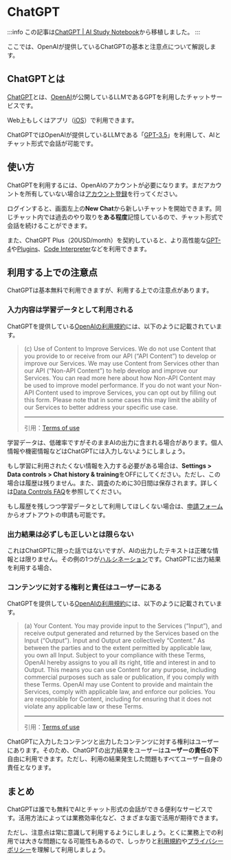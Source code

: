 # ChatGPT

:::info
この記事は[ChatGPT \| AI Study Notebook](https://yuheifujita.github.io/ai-study-notebook/notebook/chat-gpt.html)から移植しました。
:::

ここでは、OpenAIが提供しているChatGPTの基本と注意点について解説します。

## ChatGPTとは

[ChatGPT](https://chat.openai.com/)とは、[OpenAI](https://openai.com/)が公開しているLLMであるGPTを利用したチャットサービスです。

Web上もしくはアプリ（[iOS](https://apps.apple.com/jp/app/chatgpt/id6448311069)）で利用できます。

ChatGPTではOpenAIが提供しているLLMである「[GPT-3.5](https://platform.openai.com/docs/models/gpt-3-5)」を利用して、AIとチャット形式で会話が可能です。

## 使い方

ChatGPTを利用するには、OpenAIのアカウントが必要になります。まだアカウントを所有していない場合は[アカウント登録](https://platform.openai.com/signup?launch)を行ってください。

ログインすると、画面左上の**New Chat**から新しいチャットを開始できます。同じチャット内では過去のやり取りを**ある程度**記憶しているので、チャット形式で会話を続けることができます。

また、ChatGPT Plus（20USD/month）を契約していると、より高性能な[GPT-4](https://openai.com/research/gpt-4)や[Plugins](https://openai.com/blog/chatgpt-plugins)、[Code Interpreter](https://openai.com/blog/chatgpt-plugins#Code%20interpreter:~:text=of%20the%20ecosystem.-,Code%20interpreter,-Alpha)などを利用できます。

## 利用する上での注意点

ChatGPTは基本無料で利用できますが、利用する上での注意点があります。

### 入力内容は学習データとして利用される

ChatGPTを提供している[OpenAIの利用規約](https://openai.com/policies/terms-of-use)には、以下のように記載されています。

> (c) Use of Content to Improve Services. We do not use Content that you provide to or receive from our API (“API Content”) to develop or improve our Services. We may use Content from Services other than our API (“Non-API Content”) to help develop and improve our Services. You can read more here about how Non-API Content may be used to improve model performance. If you do not want your Non-API Content used to improve Services, you can opt out by filling out this form. Please note that in some cases this may limit the ability of our Services to better address your specific use case.
>
> ---
>
> 引用：[Terms of use](https://openai.com/policies/terms-of-use)

学習データは、低確率ですがそのままAIの出力に含まれる場合があります。個人情報や機密情報などはChatGPTには入力しないようにしましょう。

もし学習に利用されたくない情報を入力する必要がある場合は、**Settings > Data controls > Chat history & training**をOFFにしてください。ただし、この場合は履歴は残りません。また、調査のために30日間は保存されます。詳しくは[Data Controls FAQ](https://help.openai.com/en/articles/7730893-data-controls-faq)を参照してください。

もし履歴を残しつつ学習データとして利用してほしくない場合は、[申請フォーム](https://docs.google.com/forms/d/e/1FAIpQLScrnC-_A7JFs4LbIuzevQ_78hVERlNqqCPCt3d8XqnKOfdRdQ/viewform)からオプトアウトの申請も可能です。

### 出力結果は必ずしも正しいとは限らない

これはChatGPTに限った話ではないですが、AIの出力したテキストは正確な情報とは限りません。その例の1つが[ハルシネーション](hallucination)です。ChatGPTに出力結果を利用する場合、

### コンテンツに対する権利と責任はユーザーにある

ChatGPTを提供している[OpenAIの利用規約](https://openai.com/policies/terms-of-use)には、以下のように記載されています。

> (a) Your Content. You may provide input to the Services (“Input”), and receive output generated and returned by the Services based on the Input (“Output”). Input and Output are collectively “Content.” As between the parties and to the extent permitted by applicable law, you own all Input. Subject to your compliance with these Terms, OpenAI hereby assigns to you all its right, title and interest in and to Output. This means you can use Content for any purpose, including commercial purposes such as sale or publication, if you comply with these Terms. OpenAI may use Content to provide and maintain the Services, comply with applicable law, and enforce our policies. You are responsible for Content, including for ensuring that it does not violate any applicable law or these Terms.
>
> ---
>
> 引用：[Terms of use](https://openai.com/policies/terms-of-use)

ChatGPTに入力したコンテンツと出力したコンテンツに対する権利はユーザーにあります。そのため、ChatGPTの出力結果をユーザーは**ユーザーの責任の下**自由に利用できます。ただし、利用の結果発生した問題もすべてユーザー自身の責任となります。

## まとめ

ChatGPTは誰でも無料でAIとチャット形式の会話ができる便利なサービスです。活用方法によっては業務効率化など、さまざまな面で活用が期待できます。

ただし、注意点は常に意識して利用するようにしましょう。とくに業務上での利用では大きな問題になる可能性もあるので、しっかりと[利用規約](https://openai.com/policies/terms-of-use)や[プライバシーポリシー](https://openai.com/policies/privacy-policy)を理解して利用しましょう。
